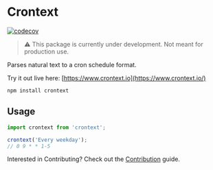 # Crontext

[![codecov](https://codecov.io/gh/rautio/crontext/graph/badge.svg?token=2D9ALEL4AD)](https://codecov.io/gh/rautio/crontext)

> :warning: This package is currently under development. Not meant for production use.

Parses natural text to a cron schedule format.

Try it out live here: [https://www.crontext.io](https://www.crontext.io/)

```
npm install crontext
```

## Usage

```js
import crontext from 'crontext';

crontext('Every weekday');
// 0 9 * * 1-5
```

Interested in Contributing? Check out the [Contribution](./CONTRIBUTING.md) guide.
